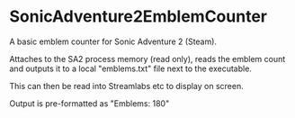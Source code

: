 # SonicAdventure2EmblemCounter
A basic emblem counter for Sonic Adventure 2 (Steam).

Attaches to the SA2 process memory (read only), reads the emblem count and outputs it to a local "emblems.txt" file next to the executable.

This can then be read into Streamlabs etc to display on screen.

Output is pre-formatted as "Emblems: 180"
